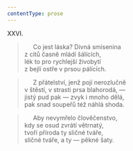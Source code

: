 ```yaml
---
contentType: prose
---
```


XXVI.

>      Co jest láska? Divná smísenina  
> z citů časně mládí šálících,  
> lék to pro rychlejší živobytí  
> z bejlí ostře v prsou pálících.

>      Z přátelství, jenž pojí nerozlučně  
> v štěstí, v strasti prsa blahorodá, —  
> jistý pud pak — zvyk i mnoho dělá,  
> pak snad soupeřů též náhlá shoda.

>      Aby nevymřelo člověčenstvo,  
> kdy se osud zvrátí větrnatý,  
> tvoří příroda ty sličné tváře,  
> sličné tváře, a ty — pěkné šaty.
